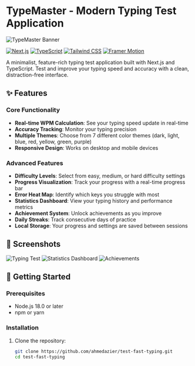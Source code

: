 # TypeMaster - Modern Typing Test Application

![TypeMaster Banner](/placeholder.svg?height=200&width=800)

[![Next.js](https://img.shields.io/badge/Next.js-14.0.0-black?logo=next.js)](https://nextjs.org/)
[![TypeScript](https://img.shields.io/badge/TypeScript-5.0-blue?logo=typescript)](https://www.typescriptlang.org/)
[![Tailwind CSS](https://img.shields.io/badge/Tailwind_CSS-3.0-38B2AC?logo=tailwind-css)](https://tailwindcss.com/)
[![Framer Motion](https://img.shields.io/badge/Framer_Motion-10.16-0055FF?logo=framer)](https://www.framer.com/motion/)

A minimalist, feature-rich typing test application built with Next.js and TypeScript. Test and improve your typing speed and accuracy with a clean, distraction-free interface.

## ✨ Features

### Core Functionality
- **Real-time WPM Calculation**: See your typing speed update in real-time
- **Accuracy Tracking**: Monitor your typing precision
- **Multiple Themes**: Choose from 7 different color themes (dark, light, blue, red, yellow, green, purple)
- **Responsive Design**: Works on desktop and mobile devices

### Advanced Features
- **Difficulty Levels**: Select from easy, medium, or hard difficulty settings
- **Progress Visualization**: Track your progress with a real-time progress bar
- **Error Heat Map**: Identify which keys you struggle with most
- **Statistics Dashboard**: View your typing history and performance metrics
- **Achievement System**: Unlock achievements as you improve
- **Daily Streaks**: Track consecutive days of practice
- **Local Storage**: Your progress and settings are saved between sessions

## 📸 Screenshots

![Typing Test](/placeholder.svg?height=300&width=600)
![Statistics Dashboard](/placeholder.svg?height=300&width=600)
![Achievements](/placeholder.svg?height=300&width=600)

## 🚀 Getting Started

### Prerequisites

- Node.js 18.0 or later
- npm or yarn

### Installation

1. Clone the repository:
   ```bash
   git clone https://github.com/ahmedazier/test-fast-typing.git
   cd test-fast-typing